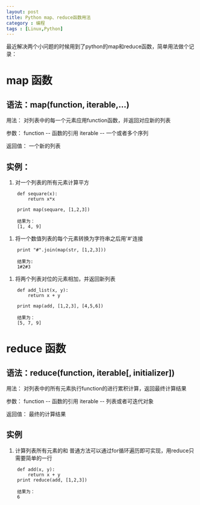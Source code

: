 ```yaml
---
layout: post
title: Python map、reduce函数用法
category : 编程
tags : [Linux,Python]
---
```


最近解决两个小问题的时候用到了python的map和reduce函数，简单用法做个记录：
# map 函数
## 语法：map(function, iterable,...)
用法：
对列表中的每一个元素应用function函数，并返回对应新的列表

参数：
function -- 函数的引用
iterable -- 一个或者多个序列

返回值：
一个新的列表

## 实例：
1. 对一个列表的所有元素计算平方
```
	def sequare(x):
	    return x*x
	
	print map(sequare, [1,2,3])
	
	结果为：
	[1, 4, 9]
```
1. 将一个数值列表的每个元素转换为字符串之后用'#'连接
```
	print "#".join(map(str, [1,2,3]))
	
	结果为:
	1#2#3
```
1. 将两个列表对位的元素相加，并返回新列表
```
	def add_list(x, y):
	    return x + y
	
	print map(add, [1,2,3], [4,5,6])
	
	结果为：
	[5, 7, 9]
```

# reduce 函数
## 语法：reduce(function, iterable[, initializer])
用法：
对列表中的所有元素执行function的进行累积计算，返回最终计算结果

参数：
function -- 函数的引用
iterable -- 列表或者可迭代对象

返回值：
最终的计算结果

## 实例

1. 计算列表所有元素的和
普通方法可以通过for循环遍历即可实现，用reduce只需要简单的一行
```
	def add(x, y):
	    return x + y
	print reduce(add, [1,2,3])
	
	结果为：
	6
```
